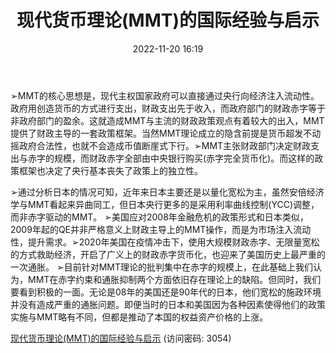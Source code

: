 ﻿---
title: 现代货币理论(MMT)的国际经验与启示
date: 2022-11-20 16:19
tags:
- 策略专题研究
updated: 1970-01-01 08:00:00
---

➢MMT的核心思想是，现代主权国家政府可以直接通过央行向经济注入流动性。政府用创造货币的方式进行支出，财政支出先于收入，而政府部门的财政赤字等于非政府部门的盈余。这就造成MMT与主流的财政政策观点有着较大的出入，MMT提供了财政主导的一套政策框架。当然MMT理论成立的隐含前提是货币超发不动摇政府合法性，也就不会造成币值断崖式下行。➢MMT主张财政部门决定财政支出与赤字的规模，而财政赤字全部由中央银行购买(赤字完全货币化)。而这样的政策框架也决定了央行基本丧失了政策上的独立性。
<!-- more -->
➢通过分析日本的情况可知，近年来日本主要还是以量化宽松为主，虽然安倍经济学与MMT看起来异曲同工，但日本央行更多的是采用利率曲线控制(YCC)调整，而非赤字驱动的MMT。
➢美国应对2008年金融危机的政策形式和日本类似，2009年起的QE并非严格意义上财政主导上的MMT操作，而是为市场注入流动性，提升需求。➢2020年美国在疫情冲击下，使用大规模财政赤字、无限量宽松的方式救助经济，开启了广义上的财政赤字货币化，也迎来了美国历史上最严重的一次通胀。
➢目前针对MMT理论的批判集中在赤字的规模上，在此基础上我们认为，MMT在赤字约束和通胀抑制两个方面依旧存在理论上的缺陷。但同时，我们要看到积极的一面。无论是08年的美国还是90年代的日本，他们宽松的施政环境并没有造成严重的通胀问题。即便当时的日本和美国因为各种因素使得他们的政策实施与MMT略有不同，但都是推动了本国的权益资产价格的上涨。

[现代货币理论(MMT)的国际经验与启示](https://url12.ctfile.com/f/3948612-728191330-663705?p=3054)
(访问密码: 3054)

